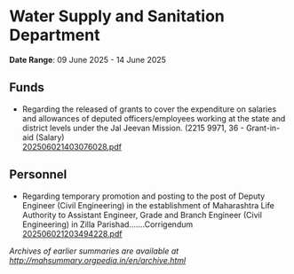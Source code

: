 # Water Supply and Sanitation Department

**Date Range**: 09 June 2025 - 14 June 2025


## Funds
- Regarding the released of grants to cover the expenditure on salaries and allowances of deputed officers/employees working at the state and district levels under the Jal Jeevan Mission.  (2215 9971, 36 - Grant-in-aid (Salary)\
  [202506021403076028.pdf](https://gr.maharashtra.gov.in/Site/Upload/Government%20Resolutions/English/202506021403076028.pdf)

## Personnel
- Regarding temporary promotion and posting to the post of Deputy Engineer (Civil Engineering) in the establishment of Maharashtra Life Authority to Assistant Engineer, Grade and Branch Engineer (Civil Engineering) in Zilla Parishad.......Corrigendum\
  [202506021203494228.pdf](https://gr.maharashtra.gov.in/Site/Upload/Government%20Resolutions/English/202506021203494228.pdf)


*Archives of earlier summaries are available at http://mahsummary.orgpedia.in/en/archive.html*